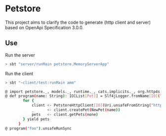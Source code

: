 # Petstore

This project aims to clarify the code to generate (http client and server) based on OpenApi Specification 3.0.0.


## Use
Run the server
```sh
> sbt "server/runMain petstore.MemoryServerApp"
```

Run the client
```sh 
> sbt "~client/test:runMain amm"

@ import petstore._, models._, runtime._, cats.implicits._, org.http4s.Uri, cats.effect.IO, scala.concurrent.ExecutionContext.Implicits.global, io.chrisdavenport.log4cats.slf4j.Slf4jLogger
@ def program(name: String): IO[List[Pet]] = Slf4jLogger.fromName[IO]("PetstoreClient").flatMap { implicit log =>
        for {
            client <- PetstoreHttpClient[IO](Uri.unsafeFromString("http://localhost:8080"))
            _      <- client.createPet(NewPet(name))
            pets   <- client.getPets(none)
        } yield pets
      }
@ program("foo").unsafeRunSync
```